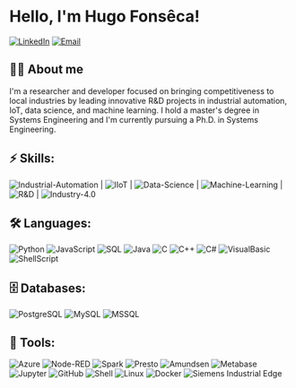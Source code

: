 # Hello, I'm Hugo Fonsêca!

[![LinkedIn](https://img.shields.io/badge/LinkedIn-blue)](https://www.linkedin.com/in/hugoafonseca) [![Email](https://img.shields.io/badge/Email-informational)](mailto:haf@poli.br)

## 🙋‍♂️ About me  
I'm a researcher and developer focused on bringing competitiveness to local industries by leading innovative R&D projects in industrial automation, IoT, data science, and machine learning. I hold a master's degree in Systems Engineering and I'm currently pursuing a Ph.D. in Systems Engineering.

## ⚡ Skills:  
![Industrial-Automation](https://img.shields.io/badge/-IndustrialAutomation-blue) | ![IIoT](https://img.shields.io/badge/-IIoT-blue) | ![Data-Science](https://img.shields.io/badge/-DataScience-blue) | ![Machine-Learning](https://img.shields.io/badge/-MachineLearning-blue) | ![R&D](https://img.shields.io/badge/-R&D-blue) | ![Industry-4.0](https://img.shields.io/badge/-Industry-4.0-blue)

## 🛠️ Languages:  
![Python](https://img.shields.io/badge/-Python-yellow) ![JavaScript](https://img.shields.io/badge/-JavaScript-blue) ![SQL](https://img.shields.io/badge/-SQL-lightgrey) ![Java](https://img.shields.io/badge/-Java-red) ![C](https://img.shields.io/badge/-C-blue) ![C++](https://img.shields.io/badge/-C++-blue) ![C#](https://img.shields.io/badge/-C%23-blueviolet) ![VisualBasic](https://img.shields.io/badge/-VisualBasic-orange) ![ShellScript](https://img.shields.io/badge/-ShellScript-lightgreen)

## 🗄️ Databases:  
![PostgreSQL](https://img.shields.io/badge/-PostgreSQL-336791) ![MySQL](https://img.shields.io/badge/-MySQL-005C84) ![MSSQL](https://img.shields.io/badge/-MSSQL-CC2927)

## 🔧 Tools:  
![Azure](https://img.shields.io/badge/-Azure-blue) ![Node-RED](https://img.shields.io/badge/-Node--RED-red) ![Spark](https://img.shields.io/badge/-Spark-orange) ![Presto](https://img.shields.io/badge/-Presto-black) ![Amundsen](https://img.shields.io/badge/-Amundsen-yellow) ![Metabase](https://img.shields.io/badge/-Metabase-blue) ![Jupyter](https://img.shields.io/badge/-Jupyter-orange) ![GitHub](https://img.shields.io/badge/-GitHub-black) ![Shell](https://img.shields.io/badge/-Shell-lightgrey) ![Linux](https://img.shields.io/badge/-Linux-yellowgreen) ![Docker](https://img.shields.io/badge/-Docker-blue) ![Siemens Industrial Edge](https://img.shields.io/badge/-Siemens%20Industrial%20Edge-green)
